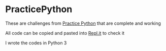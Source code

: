 # PracticePython
These are challenges from [Practice Python](http://www.practicepython.org/) that are complete and working

All code can be copied and pasted into [Repl.it](https://repl.it/) to check it

I wrote the codes in Python 3 
